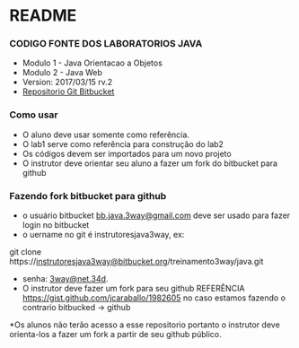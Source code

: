 # README #



### CODIGO FONTE DOS LABORATORIOS JAVA ###

* Modulo 1 - Java Orientacao a Objetos
* Modulo 2 - Java Web
* Version: 2017/03/15 rv.2
* [Repositorio Git Bitbucket](https://treinamento3way@bitbucket.org/treinamento3way/)

### Como usar ###

* O aluno deve usar somente como referência.
* O lab1 serve como referência para construção do lab2
* Os códigos devem ser importados para um novo projeto 
* O instrutor deve orientar seu aluno a fazer um fork do bitbucket para github

### Fazendo fork bitbucket para github ###

* o usuário bitbucket bb.java.3way@gmail.com deve ser usado para fazer login no bitbucket
* o uername no git é instrutoresjava3way, ex:

git clone https://instrutoresjava3way@bitbucket.org/treinamento3way/java.git

* senha: 3way@net.34d.
* O instrutor deve fazer um fork para seu github
REFERÊNCIA https://gist.github.com/jcaraballo/1982605 
no caso estamos fazendo o contrario bitbucked -> github

*Os alunos não terão acesso a esse repositorio portanto o instrutor deve orienta-los a fazer um fork a partir de seu github público.